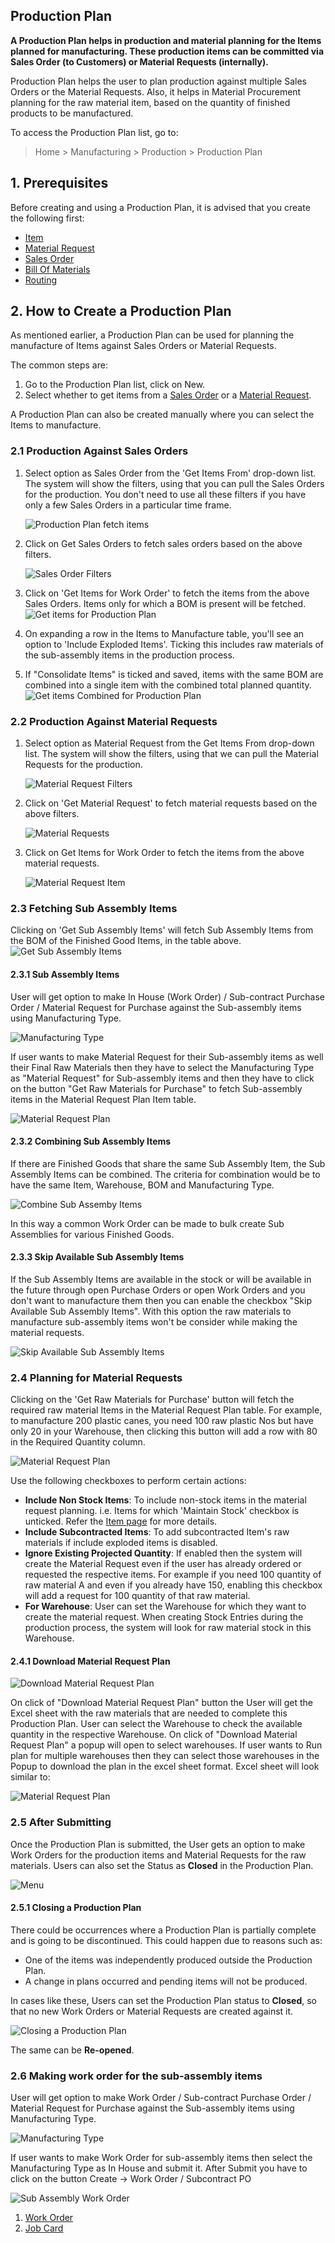 ## Production Plan

**A Production Plan helps in production and material planning for the Items planned for manufacturing. These production items can be committed via Sales Order (to Customers) or Material Requests (internally).**

Production Plan helps the user to plan production against multiple Sales Orders or the Material Requests. Also, it helps in Material Procurement planning for the raw material item, based on the quantity of finished products to be manufactured.

To access the Production Plan list, go to:

> Home > Manufacturing > Production > Production Plan

## 1\. Prerequisites

Before creating and using a Production Plan, it is advised that you create the following first:

*   [Item](https://docs.erpnext.com/docs/v13/user/manual/en/stock/item)
*   [Material Request](https://docs.erpnext.com/docs/v13/user/manual/en/stock/material-request)
*   [Sales Order](https://docs.erpnext.com/docs/v13/user/manual/en/selling/sales-order)
*   [Bill Of Materials](https://docs.erpnext.com/docs/v13/user/manual/en/manufacturing/bill-of-materials)
*   [Routing](https://docs.erpnext.com/docs/v13/user/manual/en/manufacturing/routing)

## 2\. How to Create a Production Plan

As mentioned earlier, a Production Plan can be used for planning the manufacture of Items against Sales Orders or Material Requests.

The common steps are:

1.  Go to the Production Plan list, click on New.
2.  Select whether to get items from a [Sales Order](https://docs.erpnext.com/docs/v13/user/manual/en/selling/sales-order) or a [Material Request](https://docs.erpnext.com/docs/v13/user/manual/en/stock/material-request).

A Production Plan can also be created manually where you can select the Items to manufacture.

### 2.1 Production Against Sales Orders

1.  Select option as Sales Order from the 'Get Items From' drop-down list. The system will show the filters, using that you can pull the Sales Orders for the production. You don't need to use all these filters if you have only a few Sales Orders in a particular time frame.
    
    ![Production Plan fetch items](https://docs.erpnext.com/files/pp_fetch_from.png)
    
2.  Click on Get Sales Orders to fetch sales orders based on the above filters.
    
    ![Sales Order Filters](https://docs.erpnext.com/files/sales_order_filter.png)
    
3.  Click on 'Get Items for Work Order' to fetch the items from the above Sales Orders. Items only for which a BOM is present will be fetched. ![Get items for Production Plan](https://docs.erpnext.com/files/get_items_wo.png)
    
4.  On expanding a row in the Items to Manufacture table, you'll see an option to 'Include Exploded Items'. Ticking this includes raw materials of the sub-assembly items in the production process.
    
5.  If "Consolidate Items" is ticked and saved, items with the same BOM are combined into a single item with the combined total planned quantity. ![Get items Combined for Production Plan](https://docs.erpnext.com/files/get_items_combined_wo.png)
    

### 2.2 Production Against Material Requests

1.  Select option as Material Request from the Get Items From drop-down list. The system will show the filters, using that we can pull the Material Requests for the production.
    
    ![Material Request Filters](https://docs.erpnext.com/files/material_request_filter.png)
    
2.  Click on 'Get Material Request' to fetch material requests based on the above filters.
    
    ![Material Requests](https://docs.erpnext.com/files/material_requests.png)
    
3.  Click on Get Items for Work Order to fetch the items from the above material requests.
    
    ![Material Request Item](https://docs.erpnext.com/files/material_request_items.png)
    

### 2.3 Fetching Sub Assembly Items

Clicking on 'Get Sub Assembly Items' will fetch Sub Assembly Items from the BOM of the Finished Good Items, in the table above. ![Get Sub Assembly Items](https://docs.erpnext.com/files/get-subassembly-items.png)

#### 2.3.1 Sub Assembly Items

User will get option to make In House (Work Order) / Sub-contract Purchase Order / Material Request for Purchase against the Sub-assembly items using Manufacturing Type.

![Manufacturing Type](https://docs.erpnext.com/private/files/production_plan_sub_assembly.png)

If user wants to make Material Request for their Sub-assembly items as well their Final Raw Materials then they have to select the Manufacturing Type as "Material Request" for Sub-assembly items and then they have to click on the button "Get Raw Materials for Purchase" to fetch Sub-assembly items in the Material Request Plan Item table.

![Material Request Plan](https://docs.erpnext.com/private/files/production_plan_material_request_items.png)

#### 2.3.2 Combining Sub Assembly Items

If there are Finished Goods that share the same Sub Assembly Item, the Sub Assembly Items can be combined. The criteria for combination would be to have the same Item, Warehouse, BOM and Manufacturing Type.

![Combine Sub Assemby Items](https://docs.erpnext.com/files/consolidate-subassembly-items.png)

In this way a common Work Order can be made to bulk create Sub Assemblies for various Finished Goods.

#### 2.3.3 Skip Available Sub Assembly Items

If the Sub Assembly Items are available in the stock or will be available in the future through open Purchase Orders or open Work Orders and you don't want to manufacture them then you can enable the checkbox "Skip Available Sub Assembly Items". With this option the raw materials to manufacture sub-assembly items won't be consider while making the material requests.

![Skip Available Sub Assembly Items](https://docs.erpnext.com/private/files/skip_available_sub_assembly_items.png)

### 2.4 Planning for Material Requests

Clicking on the 'Get Raw Materials for Purchase' button will fetch the required raw material Items in the Material Request Plan table. For example, to manufacture 200 plastic canes, you need 100 raw plastic Nos but have only 20 in your Warehouse, then clicking this button will add a row with 80 in the Required Quantity column.

![Material Request Plan](https://docs.erpnext.com/private/files/fetch_materials_for_material_request_purchase.png)

Use the following checkboxes to perform certain actions:

*   **Include Non Stock Items**: To include non-stock items in the material request planning. i.e. Items for which 'Maintain Stock' checkbox is unticked. Refer the [Item page](https://docs.erpnext.com/docs/v13/user/manual/en/stock/item#12-options-when-creating-an-item) for more details.
*   **Include Subcontracted Items**: To add subcontracted Item's raw materials if include exploded items is disabled.
*   **Ignore Existing Projected Quantity**: If enabled then the system will create the Material Request even if the user has already ordered or requested the respective items. For example if you need 100 quantity of raw material A and even if you already have 150, enabling this checkbox will add a request for 100 quantity of that raw material.
*   **For Warehouse**: User can set the Warehouse for which they want to create the material request. When creating Stock Entries during the production process, the system will look for raw material stock in this Warehouse.

#### 2.4.1 Download Material Request Plan

![Download Material Request Plan](https://docs.erpnext.com/private/files/download_material_request_plan.png)

On click of "Download Material Request Plan" button the User will get the Excel sheet with the raw materials that are needed to complete this Production Plan. User can select the Warehouse to check the available quantity in the respective Warehouse. On click of "Download Material Request Plan" a popup will open to select warehouses. If user wants to Run plan for multiple warehouses then they can select those warehouses in the Popup to download the plan in the excel sheet format. Excel sheet will look similar to:

![Material Request Plan](https://docs.erpnext.com/files/material_request_excel.png)

### 2.5 After Submitting

Once the Production Plan is submitted, the User gets an option to make Work Orders for the production items and Material Requests for the raw materials. Users can also set the Status as **Closed** in the Production Plan.

![Menu](https://docs.erpnext.com/private/files/menu_options_for_production_plan.png)

#### 2.5.1 Closing a Production Plan

There could be occurrences where a Production Plan is partially complete and is going to be discontinued. This could happen due to reasons such as:

*   One of the items was independently produced outside the Production Plan.
*   A change in plans occurred and pending items will not be produced.

In cases like these, Users can set the Production Plan status to **Closed**, so that no new Work Orders or Material Requests are created against it.

![Closing a Production Plan](https://docs.erpnext.com/files/production_plan_status.gif)

The same can be **Re-opened**.

### 2.6 Making work order for the sub-assembly items

User will get option to make Work Order / Sub-contract Purchase Order / Material Request for Purchase against the Sub-assembly items using Manufacturing Type.

![Manufacturing Type](https://docs.erpnext.com/private/files/production_plan_sub_assembly.png)

If user wants to make Work Order for sub-assembly items then select the Manufacturing Type as In House and submit it. After Submit you have to click on the button Create -> Work Order / Subcontract PO

![Sub Assembly Work Order](https://docs.erpnext.com/private/files/make_wo_for_sub_assembly_items.png)

1.  [Work Order](https://docs.erpnext.com/docs/v13/user/manual/en/manufacturing/work-order)
2.  [Job Card](https://docs.erpnext.com/docs/v13/user/manual/en/manufacturing/job-card)